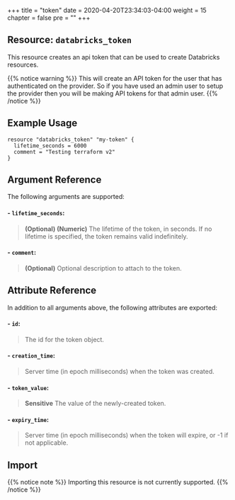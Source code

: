 +++
title = "token"
date = 2020-04-20T23:34:03-04:00
weight = 15
chapter = false
pre = ""
+++

## Resource: `databricks_token`

This resource creates an api token that can be used to create Databricks resources. 

{{% notice warning %}}
This will create an API token for the user that has authenticated on the provider. So if you have used an 
admin user to setup the provider then you will be making API tokens for that admin user. 
{{% /notice %}}

## Example Usage

```hcl
resource "databricks_token" "my-token" {
  lifetime_seconds = 6000
  comment = "Testing terraform v2"
}
```
## Argument Reference

The following arguments are supported:

#### - `lifetime_seconds`:
> **(Optional) (Numeric)** The lifetime of the token, in seconds. If no lifetime is specified, the token remains valid indefinitely.

#### - `comment`:
> **(Optional)** Optional description to attach to the token.


## Attribute Reference
In addition to all arguments above, the following attributes are exported:

#### - `id`:
> The id for the token object.

#### - `creation_time`:
> Server time (in epoch milliseconds) when the token was created.

#### - `token_value`:
> **Sensitive** The value of the newly-created token. 

#### - `expiry_time`:
> Server time (in epoch milliseconds) when the token will expire, or -1 if not applicable.

## Import

{{% notice note %}}
Importing this resource is not currently supported.
{{% /notice %}}
